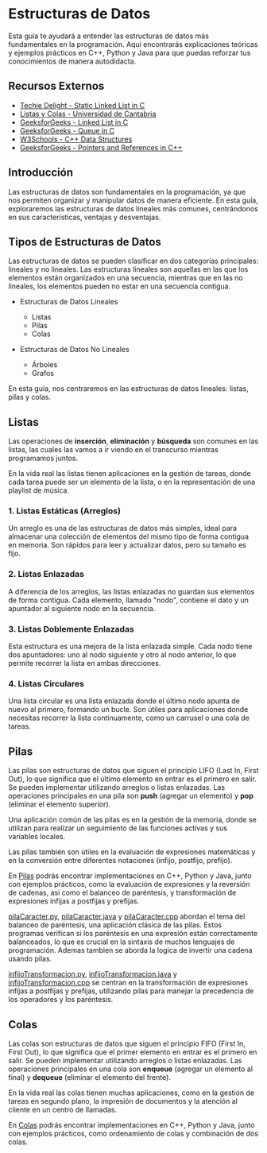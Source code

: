 # Estructuras de Datos

Esta guía te ayudará a entender las estructuras de datos más fundamentales en la programación. Aquí encontrarás explicaciones teóricas y ejemplos prácticos en C++, Python y Java para que puedas reforzar tus conocimientos de manera autodidacta.

## Recursos Externos

- [Techie Delight - Static Linked List in C](https://www.techiedelight.com/static-linked-list-c/)
- [Listas y Colas - Universidad de Cantabria](https://personales.unican.es/corcuerp/progcomp/slides/Listas_Colas.pdf)
- [GeeksforGeeks - Linked List in C](https://www.geeksforgeeks.org/c/linked-list-in-c/)
- [GeeksforGeeks - Queue in C](https://www.geeksforgeeks.org/c/queue-in-c/)
- [W3Schools - C++ Data Structures](https://www.w3schools.com/cpp/cpp_data_structures.asp)
- [GeeksforGeeks - Pointers and References in C++](https://www.geeksforgeeks.org/cpp/pointers-and-references-in-c/)

## Introducción

Las estructuras de datos son fundamentales en la programación, ya que nos permiten organizar y manipular datos de manera eficiente. En esta guía, exploraremos las estructuras de datos lineales más comunes, centrándonos en sus características, ventajas y desventajas.

## Tipos de Estructuras de Datos

Las estructuras de datos se pueden clasificar en dos categorías principales: lineales y no lineales. Las estructuras lineales son aquellas en las que los elementos están organizados en una secuencia, mientras que en las no lineales, los elementos pueden no estar en una secuencia contigua.

* Estructuras de Datos Lineales
  * Listas
  * Pilas
  * Colas
  
* Estructuras de Datos No Lineales
  * Árboles
  * Grafos

En esta guía, nos centraremos en las estructuras de datos lineales: listas, pilas y colas.

## Listas

Las operaciones de **inserción**, **eliminación** y **búsqueda** son comunes en las listas, las cuales las vamos a ir viendo en el transcurso mientras programamos juntos.

En la vida real las listas tienen aplicaciones en la gestión de tareas, donde cada tarea puede ser un elemento de la lista, o en la representación de una playlist de música.

### 1. Listas Estáticas (Arreglos)

Un arreglo es una de las estructuras de datos más simples, ideal para almacenar una colección de elementos del mismo tipo de forma contigua en memoria. Son rápidos para leer y actualizar datos, pero su tamaño es fijo.

### 2. Listas Enlazadas

A diferencia de los arreglos, las listas enlazadas no guardan sus elementos de forma contigua. Cada elemento, llamado "nodo", contiene el dato y un apuntador al siguiente nodo en la secuencia.

### 3. Listas Doblemente Enlazadas

Esta estructura es una mejora de la lista enlazada simple. Cada nodo tiene dos apuntadores: uno al nodo siguiente y otro al nodo anterior, lo que permite recorrer la lista en ambas direcciones.

### 4. Listas Circulares

Una lista circular es una lista enlazada donde el último nodo apunta de nuevo al primero, formando un bucle. Son útiles para aplicaciones donde necesitas recorrer la lista continuamente, como un carrusel o una cola de tareas.

## Pilas

Las pilas son estructuras de datos que siguen el principio LIFO (Last In, First Out), lo que significa que el último elemento en entrar es el primero en salir. Se pueden implementar utilizando arreglos o listas enlazadas. Las operaciones principales en una pila son **push** (agregar un elemento) y **pop** (eliminar el elemento superior).

Una aplicación común de las pilas es en la gestión de la memoria, donde se utilizan para realizar un seguimiento de las funciones activas y sus variables locales.

Las pilas también son útiles en la evaluación de expresiones matemáticas y en la conversión entre diferentes notaciones (infijo, postfijo, prefijo).

En [Pilas](https://github.com/JeanVydes/curso-estructura-de-datos/blob/main/pilas) podrás encontrar implementaciones en C++, Python y Java, junto con ejemplos prácticos, como la evaluación de expresiones y la reversión de cadenas, asi como el balanceo de paréntesis, y transformación de expresiones infijas a postfijas y prefijas.

[pilaCaracter.py](https://github.com/JeanVydes/curso-estructura-de-datos/blob/main/pilas/pilaCaracter.py), [pilaCaracter.java](https://github.com/JeanVydes/curso-estructura-de-datos/blob/main/pilas/pilaCaracter.java) y [pilaCaracter.cpp](https://github.com/JeanVydes/curso-estructura-de-datos/blob/main/pilas/pilaCaracter.cpp) abordan el tema del balanceo de paréntesis, una aplicación clásica de las pilas. Estos programas verifican si los paréntesis en una expresión están correctamente balanceados, lo que es crucial en la sintaxis de muchos lenguajes de programación. Ademas tambien se aborda la logica de invertir una cadena usando pilas.

[infijoTransformacion.py](https://github.com/JeanVydes/curso-estructura-de-datos/blob/main/pilas/infijoTransformacion.py), [infijoTransformacion.java](https://github.com/JeanVydes/curso-estructura-de-datos/blob/main/pilas/infijoTransformacion.java) y [infijoTransformacion.cpp](https://github.com/JeanVydes/curso-estructura-de-datos/blob/main/pilas/infijoTransformacion.cpp) se centran en la transformación de expresiones infijas a postfijas y prefijas, utilizando pilas para manejar la precedencia de los operadores y los paréntesis.

## Colas

Las colas son estructuras de datos que siguen el principio FIFO (First In, First Out), lo que significa que el primer elemento en entrar es el primero en salir. Se pueden implementar utilizando arreglos o listas enlazadas. Las operaciones principales en una cola son **enqueue** (agregar un elemento al final) y **dequeue** (eliminar el elemento del frente).

En la vida real las colas tienen muchas aplicaciones, como en la gestión de tareas en segundo plano, la impresión de documentos y la atención al cliente en un centro de llamadas.

En [Colas](https://github.com/JeanVydes/curso-estructura-de-datos/blob/main/colas) podrás encontrar implementaciones en C++, Python y Java, junto con ejemplos prácticos, como ordenamiento de colas y combinación de dos colas.